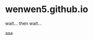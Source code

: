 # wenwen5.github.io
wait...
then wait...
<!--20220506 update-->
<!--Busy...There's nothing.Don't see here,please.-->
aaa
